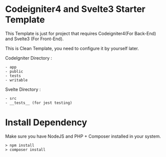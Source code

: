 # Codeigniter4 and Svelte3 Starter Template

This Template is just for project that requires Codeigniter4(For Back-End) and Svelte3 (For Front-End). 

This is Clean Template, you need to configure it by yourself later.

CodeIgniter Directory : 
```
- app
- public
- tests
- writable
```

Svelte Directory : 
```
- src
- __tests__ (for jest testing)
```

# Install Dependency

Make sure you have NodeJS and PHP + Composer installed in your system.
```
> npm install
> composer install
```